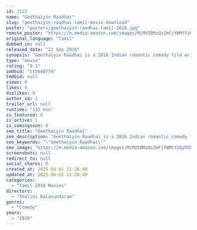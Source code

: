 ```yaml
---
id: 2122
name: "Geethaiyin Raadhai"
slug: "geethaiyin-raadhai-tamil-movie-download"
poster: "posters/geethaiyin-raadhai-tamil-2016.jpg"
remote_poster: "https://m.media-amazon.com/images/M/MV5BMzQxZmFjYWMtYzQyOS00MzVmLThjOTUtY2I4NzZmZWNhZWYzXkEyXkFqcGdeQXVyNjYyNDc4ODE@._V1_SX300.jpg"
original_language: "Tamil"
dubbed_in: null
released_date: "22 Sep 2016"
synopsis: "Geethaiyin Raadhai is a 2016 Indian romantic comedy film written and directed by Shalini Balasundaram and produced by indradevi, under the beanner of Vikadakavi Production. music composed by Ztish, Cinematography handled by Sathis..."
type: "movie"
rating: "9.1"
imdbid: "tt5640774"
tmdbid: null
views: 0
likes: 0
dislikes: 0
author_id: 1
trailer_url: null
runtime: "135 min"
is_featured: 0
is_active: 1
is_comingsoon: 0
seo_title: "Geethaiyin Raadhai"
seo_description: "Geethaiyin Raadhai is a 2016 Indian romantic comedy film written and directed by Shalini Balasundaram and produced by indradevi, under the beanner of Vikadakavi Production. music composed by Ztish, Cinematography handled by Sathis..."
seo_keywords: "\"Geethaiyin Raadhai\""
seo_image: "https://m.media-amazon.com/images/M/MV5BMzQxZmFjYWMtYzQyOS00MzVmLThjOTUtY2I4NzZmZWNhZWYzXkEyXkFqcGdeQXVyNjYyNDc4ODE@._V1_SX300.jpg"
screenshots: null
redirect_to: null
social_shares: 0
created_at: 2025-04-01 11:26:40
updated_at: 2025-04-01 11:26:40
categories:
  - "Tamil 2016 Movies"
directors:
  - "Shalini Balasundaram"
genres:
  - "Comedy"
years:
  - "2016"
---
```

